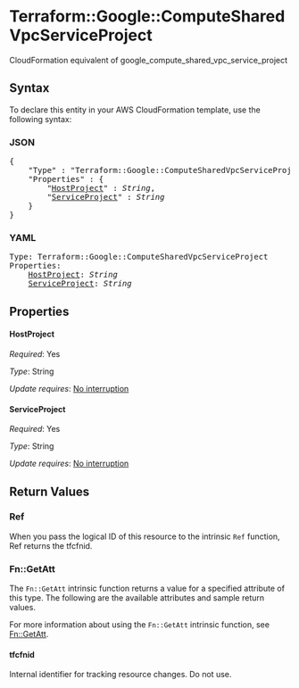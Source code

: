 # Terraform::Google::ComputeSharedVpcServiceProject

CloudFormation equivalent of google_compute_shared_vpc_service_project

## Syntax

To declare this entity in your AWS CloudFormation template, use the following syntax:

### JSON

<pre>
{
    "Type" : "Terraform::Google::ComputeSharedVpcServiceProject",
    "Properties" : {
        "<a href="#hostproject" title="HostProject">HostProject</a>" : <i>String</i>,
        "<a href="#serviceproject" title="ServiceProject">ServiceProject</a>" : <i>String</i>
    }
}
</pre>

### YAML

<pre>
Type: Terraform::Google::ComputeSharedVpcServiceProject
Properties:
    <a href="#hostproject" title="HostProject">HostProject</a>: <i>String</i>
    <a href="#serviceproject" title="ServiceProject">ServiceProject</a>: <i>String</i>
</pre>

## Properties

#### HostProject

_Required_: Yes

_Type_: String

_Update requires_: [No interruption](https://docs.aws.amazon.com/AWSCloudFormation/latest/UserGuide/using-cfn-updating-stacks-update-behaviors.html#update-no-interrupt)

#### ServiceProject

_Required_: Yes

_Type_: String

_Update requires_: [No interruption](https://docs.aws.amazon.com/AWSCloudFormation/latest/UserGuide/using-cfn-updating-stacks-update-behaviors.html#update-no-interrupt)

## Return Values

### Ref

When you pass the logical ID of this resource to the intrinsic `Ref` function, Ref returns the tfcfnid.

### Fn::GetAtt

The `Fn::GetAtt` intrinsic function returns a value for a specified attribute of this type. The following are the available attributes and sample return values.

For more information about using the `Fn::GetAtt` intrinsic function, see [Fn::GetAtt](https://docs.aws.amazon.com/AWSCloudFormation/latest/UserGuide/intrinsic-function-reference-getatt.html).

#### tfcfnid

Internal identifier for tracking resource changes. Do not use.

